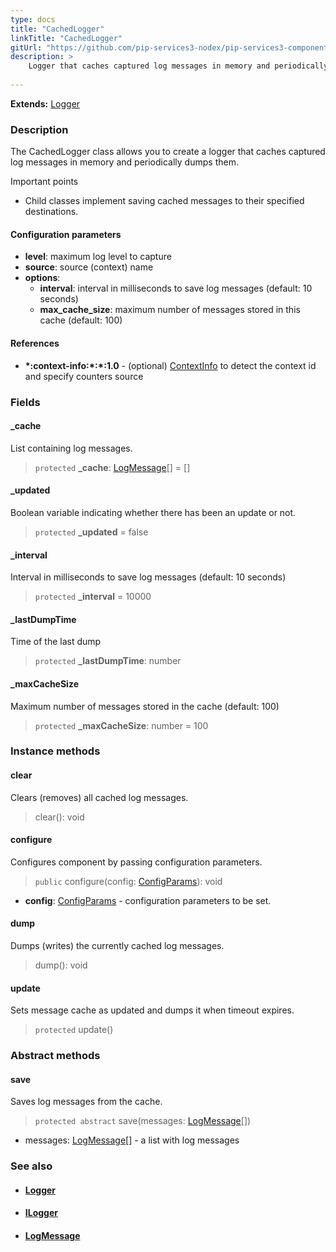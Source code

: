 ```yaml
---
type: docs
title: "CachedLogger"
linkTitle: "CachedLogger"
gitUrl: "https://github.com/pip-services3-nodex/pip-services3-components-nodex"
description: >
    Logger that caches captured log messages in memory and periodically dumps them.
   
---
```


**Extends:** [Logger](../logger)

### Description

The CachedLogger class allows you to create a logger that caches captured log messages in memory and periodically dumps them.

Important points

- Child classes implement saving cached messages to their specified destinations.

#### Configuration parameters

- **level**: maximum log level to capture
- **source**: source (context) name
- **options**:
    - **interval**: interval in milliseconds to save log messages (default: 10 seconds)
    - **max_cache_size**: maximum number of messages stored in this cache (default: 100)

#### References
- **\*:context-info:\*:\*:1.0** - (optional) [ContextInfo](../../info/context_info) to detect the context id and specify counters source

### Fields

<span class="hide-title-link">

#### _cache
List containing log messages.
> `protected` **_cache**: [LogMessage](../log_message)[] = []

#### _updated
Boolean variable indicating whether there has been an update or not.
> `protected` **_updated** = false

#### _interval
Interval in milliseconds to save log messages (default: 10 seconds)
> `protected` **_interval** = 10000

#### _lastDumpTime
Time of the last dump
> `protected` **_lastDumpTime**: number

#### _maxCacheSize
Maximum number of messages stored in the cache (default: 100)
> `protected` **_maxCacheSize**: number = 100

</span>


### Instance methods

#### clear
Clears (removes) all cached log messages.

> clear(): void

#### configure
Configures component by passing configuration parameters.

> `public` configure(config: [ConfigParams](../../../commons/config/config_params)): void

- **config**: [ConfigParams](../../../commons/config/config_params) - configuration parameters to be set.

#### dump
Dumps (writes) the currently cached log messages.

> dump(): void

#### update
Sets message cache as updated and dumps it when timeout expires.

> `protected` update()

### Abstract methods

#### save
Saves log messages from the cache.

> `protected abstract` save(messages: [LogMessage](../log_message)[])

- messages: [LogMessage](../log_message)[] - a list with log messages



### See also
- #### [Logger](../logger)
- #### [ILogger](../ilogger)
- #### [LogMessage](../log_message)
